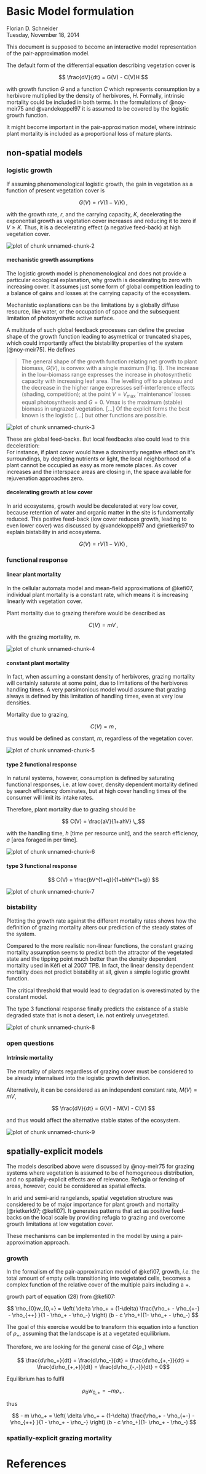 # Basic Model formulation
Florian D. Schneider  
Tuesday, November 18, 2014  

This document is supposed to become an interactive model representation of the pair-approximation model. 

The default form of the differential equation describing vegetation cover is 

$$ \frac{dV}{dt} = G(V) - C(V)H $$

with growth function $G$ and a function $C$ which represents consumption by a herbivore multiplied by the density of herbivores, $H$. Formally, intrinsic mortality could be included in both terms. In the formulations of @noy-meir75 and @vandekoppel97 it is assumed to be covered by the logistic growth function.

It might become important in the pair-approximation model, where intrinsic plant mortality is included as a proportional loss of mature plants.



## non-spatial models

### logistic growth

If assuming phenomenological logistic growth, the gain in vegetation as a function of present vegetation cover is 

$$ G(V) = rV(1-V/K) \,,$$

with the growth rate, $r$, and the carrying capacity, $K$, decelerating the exponential growth as vegetation cover increases and reducing it to zero if $V \geq K$. Thus, it is a decelerating effect (a negative feed-back) at high vegetation cover. 

![plot of chunk unnamed-chunk-2](model_formulation_files/figure-html/unnamed-chunk-2.png) 

#### mechanistic growth assumptions

The logistic growth model is phenomenological and does not provide a particular ecological explanation, why growth is decelerating to zero with increasing cover. It assumes just some form of global competition leading to a balance of gains and losses at the carrying capacity of the ecosystem. 

Mechanistic explanations can be the limitations by a globally diffuse resource, like water, or the occupation of space and the subsequent limitation of photosynthetic active surface. 

A multitude of such global feedback processes can define the precise shape of the growth function leading to asymetrical or truncated shapes, which could importantly affect the bistability properties of the system [@noy-meir75]. He defines

> The general shape of the growth function relating net growth to plant biomass, $G(V)$, is convex with a single maximum (Fig. 1). The increase in the low-biomass range expresses the increase in photosynthetic capacity with increasing leaf area. The levelling
off to a plateau and the decrease in the higher range expresses self-interference effects (shading, competition); at the point $V = V_\mathrm{max}$ 'maintenance' losses equal photosynthesis and $G = 0$. Vmax is the maximum (stable) biomass in ungrazed vegetation. [...] Of the explicit forms the best known is the logistic [...] but other functions are possible.


![plot of chunk unnamed-chunk-3](model_formulation_files/figure-html/unnamed-chunk-3.png) 

These are global feed-backs. But local feedbacks also could lead to this deceleration:  
For instance, if plant cover would have a dominantly negative effect on it's surroundings, by depleting nutrients or light, the local neighborhood of a plant cannot be occupied as easy as more remote places. As cover increases and the interspace areas are closing in, the space available for rejuvenation approaches zero. 

#### decelerating growth at low cover  

In arid ecosystems, growth would be decelerated at very low cover, because retention of water and organic matter in the site is fundamentally reduced. This postive feed-back (low cover reduces growth, leading to even lower cover) was discussed by @vandekoppel97 and @rietkerk97 to explain bistability in arid ecosystems.

$$ G(V) = rV(1-V/K) \,,$$


### functional response

#### linear plant mortality

In the cellular automata model and mean-field approximations of @kefi07, individual plant mortality is a constant rate, which means it is increasing linearly with vegetation cover. 

Plant mortality due to grazing therefore would be described as

$$ C(V) = mV \,, $$

with the grazing mortality, $m$.

![plot of chunk unnamed-chunk-4](model_formulation_files/figure-html/unnamed-chunk-4.png) 

#### constant plant mortality

In fact, when assuming a constant density of herbivores, grazing mortality will certainly saturate at some point, due to limitations of the herbivores handling times. A very parsimonious model would assume that grazing always is defined by this limitation of handling times, even at very low densities. 

Mortality due to grazing,

$$ C(V) = m \,, $$

thus would be defined as constant, $m$, regardless of the vegetation cover.


![plot of chunk unnamed-chunk-5](model_formulation_files/figure-html/unnamed-chunk-5.png) 


#### type 2 functional response

In natural systems, however, consumption is defined by saturating functional responses, i.e. at low cover, density dependent mortality defined by search efficiency dominates, but at high cover handling times of the consumer will limit its intake rates. 

Therefore, plant mortality due to grazing should be 

$$ C(V) = \frac{aV}{1+ahV} \,,$$

with the handling time, $h$ [time per resource unit], and the search efficiency, $a$ [area foraged in per time].  

![plot of chunk unnamed-chunk-6](model_formulation_files/figure-html/unnamed-chunk-6.png) 


#### type 3 functional response

$$ C(V) = \frac{bV^{1+q}}{1+bhV^{1+q}} $$


![plot of chunk unnamed-chunk-7](model_formulation_files/figure-html/unnamed-chunk-7.png) 



### bistability

Plotting the growth rate against the different mortality rates shows how the definition of grazing mortality alters our prediction of the steady states of the system. 

Compared to the more realistic non-linear functions, the constant grazing mortality assumption seems to predict both the attractor of the vegetated state and the tipping point much better than the density dependent mortality used in Kéfi et al 2007 TPB. In fact, the linear density dependent mortality does not predict bistability at all, given a simple logistic growht function. 

The critical threshold that would lead to degradation is overestimated by the constant model. 

The type 3 functional response finally predicts the existance of a stable degraded state that is not a desert, i.e. not entirely unvegetated. 



![plot of chunk unnamed-chunk-8](model_formulation_files/figure-html/unnamed-chunk-8.png) 


### open questions

#### Intrinsic mortality

The mortality of plants regardless of grazing cover must be considered to be already internalised into the logistic growth definition. 

Alternatively, it can be considered as an independent constant rate, $M(V) = mV$, 

$$ \frac{dV}{dt} = G(V) - M(V) - C(V) $$

and thus would affect the alternative stable states of the ecosystem.


![plot of chunk unnamed-chunk-9](model_formulation_files/figure-html/unnamed-chunk-9.png) 



## spatially-explicit models

The models described above were discussed by @noy-meir75 for grazing systems where vegetation is assumed to be of homogeneous distribution, and no spatially-explicit effects are of relevance. 
Refugia or fencing of areas, however, could be considered as spatial effects. 

In arid and semi-arid rangelands, spatial vegetation structure was considered to be of major importance for plant growth and mortality [@rietkerk97; @kefi07]. It generates patterns that act as positive feed-backs on the local scale by providing refugia to grazing and overcome growth limitations at low vegetation cover.

These mechanisms can be implemented in the model by using a pair-approximation approach. 

### growth

In the formalism of the pair-approximation model of @kefi07, growth, *i.e.* the total amount of empty cells transitioning into vegetated cells, becomes a complex function of the relative cover of the multiple pairs including a $+$.

growth part of equation (28) from @kefi07:

$$  \rho_{0}w_{0,+} = \left( \delta \rho_+ + (1-\delta) \frac{\rho_+ - \rho_{+-} - \rho_{++} }{1 - \rho_+ - \rho_-} \right) (b - c \rho_+)(1- \rho_+ - \rho_-)  $$

The goal of this exercise would be to transform this equation into a function of $\rho_+$, assuming that the landscape is at a vegetated equilibrium. 

Therefore, we are looking for the general case of $G(\rho_+)$ where

$$ \frac{d\rho_+}{dt} = \frac{d\rho_-}{dt} = \frac{d\rho_{+,-}}{dt}  = \frac{d\rho_{+,+}}{dt} = \frac{d\rho_{-,-}}{dt}   = 0$$

Equilibrium has to fulfil

$$ \rho_0w_{0,+} = - m \rho_+ \,.$$


thus

$$  - m \rho_+ = \left( \delta \rho_+ + (1-\delta) \frac{\rho_+ - \rho_{+-} - \rho_{++} }{1 - \rho_+ - \rho_-} \right) (b - c \rho_+)(1- \rho_+ - \rho_-)  $$



### spatially-explicit grazing mortality




# References
